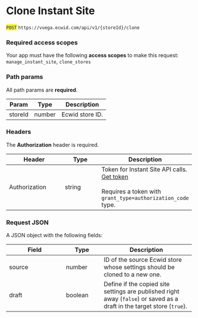 # Clone Instant Site

<mark style="color:blue;">`POST`</mark> `https://vuega.ecwid.com/api/v1/{storeId}/clone`

### Required access scopes

Your app must have the following **access scopes** to make this request: `manage_instant_site`, `clone_stores`

### Path params

All path params are **required**.

| Param   | Type   | Description     |
| ------- | ------ | --------------- |
| storeId | number | Ecwid store ID. |

### Headers

The **Authorization** header is required.

<table><thead><tr><th width="138.484375">Header</th><th width="86.42578125">Type</th><th>Description</th></tr></thead><tbody><tr><td>Authorization</td><td>string</td><td>Token for Instant Site API calls. <a href="get-instant-site-api-token.md">Get token</a><br><br>Requires a token with <code>grant_type=authorization_code</code> type.</td></tr></tbody></table>

### Request JSON

A JSON object with the following fields:

<table><thead><tr><th width="138.484375">Field</th><th width="86.42578125">Type</th><th>Description</th></tr></thead><tbody><tr><td>source</td><td>number</td><td>ID of the source Ecwid store whose settings should be cloned to a new one.</td></tr><tr><td>draft</td><td>boolean</td><td>Define if the copied site settings are published right away (<code>false</code>) or saved as a draft in the target store (<code>true</code>).</td></tr></tbody></table>
